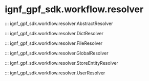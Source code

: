 # ignf_gpf_sdk.workflow.resolver

::: ignf_gpf_sdk.workflow.resolver.AbstractResolver

::: ignf_gpf_sdk.workflow.resolver.DictResolver

::: ignf_gpf_sdk.workflow.resolver.FileResolver

::: ignf_gpf_sdk.workflow.resolver.GlobalResolver

::: ignf_gpf_sdk.workflow.resolver.StoreEntityResolver

::: ignf_gpf_sdk.workflow.resolver.UserResolver
